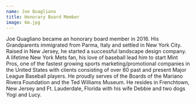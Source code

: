 ```yaml
---
name: Joe Quagliano
title: Honorary Board Member
image: 6m.jpg
---
```


Joe Quagliano became an honorary board member in 2016. His Grandparents immigrated from Parma, Italy and settled in New York City. Raised in New Jersey, he started a successful landscape design company. A lifetime New York Mets fan, his love of baseball lead him to start Mint Pros, one of the fastest growing sports marketing/promotional companies in the United States with clients consisting of over 60 past and present Major League Baseball players. He proudly serves of the Boards of the Mariano Rivera Foundation and the Ted Williams Museum. He resides in Frenchtown, New Jersey and Ft. Lauderdale, Florida with his wife Debbie and two dogs Yogi and Lucy.